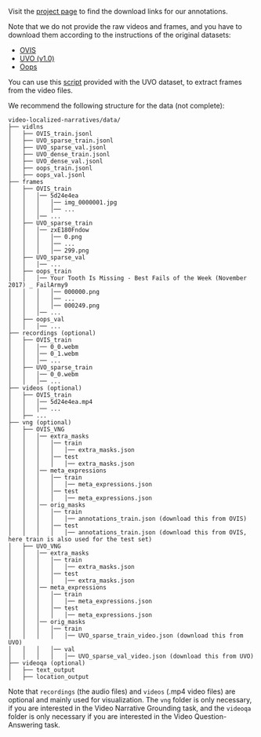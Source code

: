 Visit the [project page](https://google.github.io/video-localized-narratives)
to find the download links for our annotations.

Note that we do not provide the raw videos and frames, and you have to download
them according to the instructions of the original datasets:
* [OVIS](https://songbai.site/ovis/)
* [UVO (v1.0)](https://sites.google.com/corp/view/unidentified-video-object/dataset)
* [Oops](https://oops.cs.columbia.edu/data/)

You can use this [script](https://drive.google.com/file/d/1C0TKKVIOfaQ_qiVxGuQbMAlXUcTd3B4h/view?usp=sharing)
provided with the UVO dataset, to extract frames from the video files.

We recommend the following structure for the data (not complete):
```
video-localized-narratives/data/
├── vidlns
│   ├── OVIS_train.jsonl
│   ├── UVO_sparse_train.jsonl
│   ├── UVO_sparse_val.jsonl
│   ├── UVO_dense_train.jsonl
│   ├── UVO_dense_val.jsonl
│   ├── oops_train.jsonl
│   ├── oops_val.jsonl
├── frames
│   ├── OVIS_train
│   │   │── 5d24e4ea
│   │   │   │── img_0000001.jpg
│   │   │   │── ...
│   │   │── ...
│   ├── UVO_sparse_train
│   │   │── zxE180Fndow
│   │   │   │── 0.png
│   │   │   │── ...
│   │   │   │── 299.png
│   ├── UVO_sparse_val
│   │   │── ...
│   ├── oops_train
│   │   │── Your Tooth Is Missing - Best Fails of the Week (November 2017) _ FailArmy9
│   │   │   │── 000000.png
│   │   │   │── ...
│   │   │   │── 000249.png
│   │   │── ...
│   ├── oops_val
│   │   │── ...
├── recordings (optional)
│   ├── OVIS_train
│   │   │── 0_0.webm
│   │   │── 0_1.webm
│   │   │── ...
│   ├── UVO_sparse_train
│   │   │── 0_0.webm
│   │   │── ...
├── videos (optional)
│   ├── OVIS_train
│   │   │── 5d24e4ea.mp4
│   │   │── ...
│   ├── ...
├── vng (optional)
│   ├── OVIS_VNG
│   │   │── extra_masks
│   │   │   │── train
│   │   │   │   │── extra_masks.json
│   │   │   │── test
│   │   │   │   │── extra_masks.json
│   │   │── meta_expressions
│   │   │   │── train
│   │   │   │   │── meta_expressions.json
│   │   │   │── test
│   │   │   │   │── meta_expressions.json
│   │   │── orig_masks
│   │   │   │── train
│   │   │   │   │── annotations_train.json (download this from OVIS)
│   │   │   │── test
│   │   │   │   │── annotations_train.json (download this from OVIS, here train is also used for the test set)
│   ├── UVO_VNG
│   │   │── extra_masks
│   │   │   │── train
│   │   │   │   │── extra_masks.json
│   │   │   │── test
│   │   │   │   │── extra_masks.json
│   │   │── meta_expressions
│   │   │   │── train
│   │   │   │   │── meta_expressions.json
│   │   │   │── test
│   │   │   │   │── meta_expressions.json
│   │   │── orig_masks
│   │   │   │── train
│   │   │   │   │── UVO_sparse_train_video.json (download this from UVO)
│   │   │   │── val
│   │   │   │   │── UVO_sparse_val_video.json (download this from UVO)
├── videoqa (optional)
│   ├── text_output
│   ├── location_output
```
Note that `recordings` (the audio files) and `videos` (.mp4 video files) are
optional and mainly used for visualization. The `vng` folder is only necessary,
if you are interested in the Video Narrative Grounding task, and the `videoqa`
folder is only necessary if you are interested in the Video Question-Answering
task.
